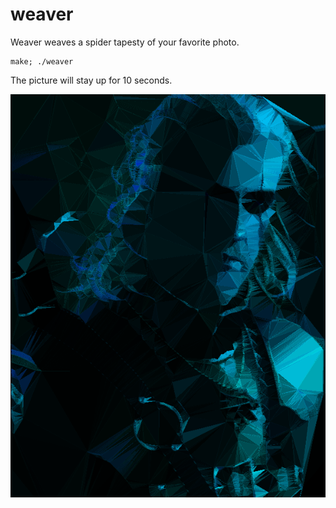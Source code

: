 # weaver

Weaver weaves a spider tapesty of your favorite photo.

    make; ./weaver

The picture will stay up for 10 seconds.

![screenshot](scrots/2018-01-27-004639_600x768_scrot.png)
